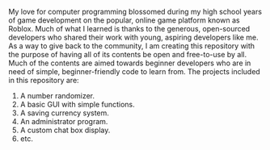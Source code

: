 My love for computer programming blossomed during my high school years of game development on the popular, online game platform known as Roblox. Much of what I learned is thanks to the generous, open-sourced developers who shared their work with young, aspiring developers like me.
As a way to give back to the community, I am creating this repository with the purpose of having all of its contents be open and free-to-use by all. Much of the contents are aimed towards beginner developers who are in need of simple, beginner-friendly code to learn from. The projects included in this repository are:
1. A number randomizer.
2. A basic GUI with simple functions.
3. A saving currency system.
4. An administrator program.
5. A custom chat box display.
6. etc.
